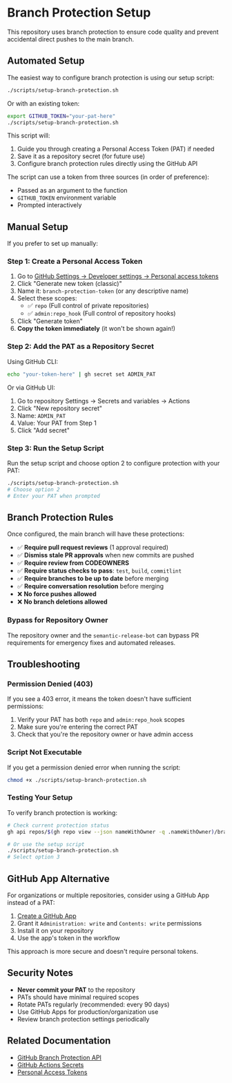 # Branch Protection Setup

This repository uses branch protection to ensure code quality and prevent accidental direct pushes to the main branch.

## Automated Setup

The easiest way to configure branch protection is using our setup script:

```bash
./scripts/setup-branch-protection.sh
```

Or with an existing token:

```bash
export GITHUB_TOKEN="your-pat-here"
./scripts/setup-branch-protection.sh
```

This script will:
1. Guide you through creating a Personal Access Token (PAT) if needed
2. Save it as a repository secret (for future use)
3. Configure branch protection rules directly using the GitHub API

The script can use a token from three sources (in order of preference):
- Passed as an argument to the function
- `GITHUB_TOKEN` environment variable
- Prompted interactively

## Manual Setup

If you prefer to set up manually:

### Step 1: Create a Personal Access Token

1. Go to [GitHub Settings → Developer settings → Personal access tokens](https://github.com/settings/tokens)
2. Click "Generate new token (classic)"
3. Name it: `branch-protection-token` (or any descriptive name)
4. Select these scopes:
   - ✅ `repo` (Full control of private repositories)
   - ✅ `admin:repo_hook` (Full control of repository hooks)
5. Click "Generate token"
6. **Copy the token immediately** (it won't be shown again!)

### Step 2: Add the PAT as a Repository Secret

Using GitHub CLI:
```bash
echo "your-token-here" | gh secret set ADMIN_PAT
```

Or via GitHub UI:
1. Go to repository Settings → Secrets and variables → Actions
2. Click "New repository secret"
3. Name: `ADMIN_PAT`
4. Value: Your PAT from Step 1
5. Click "Add secret"

### Step 3: Run the Setup Script

Run the setup script and choose option 2 to configure protection with your PAT:

```bash
./scripts/setup-branch-protection.sh
# Choose option 2
# Enter your PAT when prompted
```

## Branch Protection Rules

Once configured, the main branch will have these protections:

- ✅ **Require pull request reviews** (1 approval required)
- ✅ **Dismiss stale PR approvals** when new commits are pushed
- ✅ **Require review from CODEOWNERS**
- ✅ **Require status checks to pass**: `test`, `build`, `commitlint`
- ✅ **Require branches to be up to date** before merging
- ✅ **Require conversation resolution** before merging
- ❌ **No force pushes allowed**
- ❌ **No branch deletions allowed**

### Bypass for Repository Owner

The repository owner and the `semantic-release-bot` can bypass PR requirements for emergency fixes and automated releases.

## Troubleshooting

### Permission Denied (403)

If you see a 403 error, it means the token doesn't have sufficient permissions:

1. Verify your PAT has both `repo` and `admin:repo_hook` scopes
2. Make sure you're entering the correct PAT
3. Check that you're the repository owner or have admin access

### Script Not Executable

If you get a permission denied error when running the script:

```bash
chmod +x ./scripts/setup-branch-protection.sh
```

### Testing Your Setup

To verify branch protection is working:

```bash
# Check current protection status
gh api repos/$(gh repo view --json nameWithOwner -q .nameWithOwner)/branches/main/protection

# Or use the setup script
./scripts/setup-branch-protection.sh
# Select option 3
```

## GitHub App Alternative

For organizations or multiple repositories, consider using a GitHub App instead of a PAT:

1. [Create a GitHub App](https://docs.github.com/en/apps/creating-github-apps)
2. Grant it `Administration: write` and `Contents: write` permissions
3. Install it on your repository
4. Use the app's token in the workflow

This approach is more secure and doesn't require personal tokens.

## Security Notes

- **Never commit your PAT** to the repository
- PATs should have minimal required scopes
- Rotate PATs regularly (recommended: every 90 days)
- Use GitHub Apps for production/organization use
- Review branch protection settings periodically

## Related Documentation

- [GitHub Branch Protection API](https://docs.github.com/en/rest/branches/branch-protection)
- [GitHub Actions Secrets](https://docs.github.com/en/actions/security-guides/encrypted-secrets)
- [Personal Access Tokens](https://docs.github.com/en/authentication/keeping-your-account-and-data-secure/creating-a-personal-access-token)
